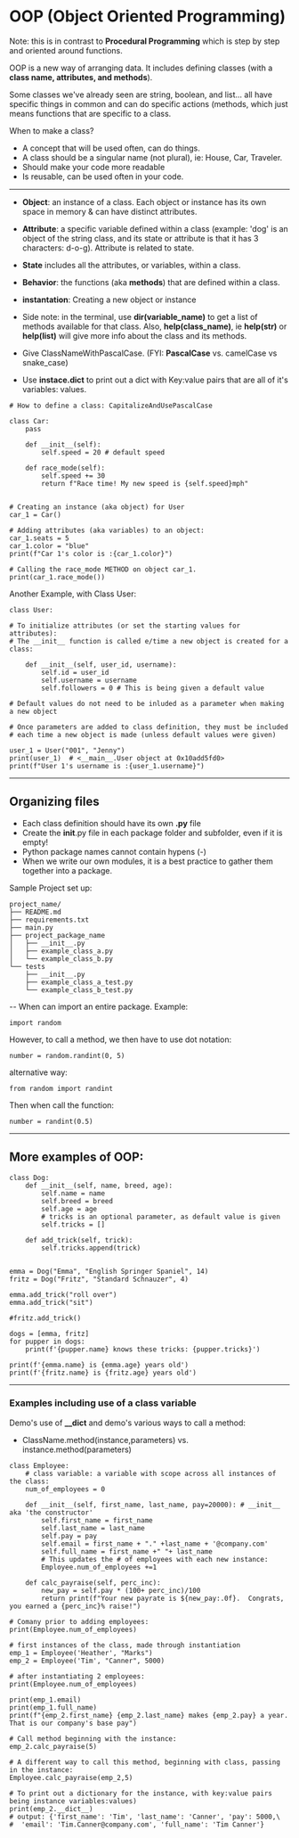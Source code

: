 # OOP (Object Oriented Programming) 
Note: this is in contrast to **Procedural Programming** which is step by step and oriented around functions.

OOP is a new way of  arranging data.  It includes defining classes (with a **class name, attributes, and methods**).    

Some classes we've already seen are string, boolean, and list... all have specific things in common and can do specific actions (methods, which just means functions that are specific to a class.   

When to make a class?  
- A concept that will be used often, can do things.    
- A class should be a singular name (not plural), ie: House, Car, Traveler.    
- Should make your code more readable  
- Is reusable, can be used often in your code.  

---


- **Object**: an instance of a class.  Each object or instance has its own space in memory & can have distinct attributes.
- **Attribute**: a specific variable defined within a class (example: 'dog' is an object of the string class, and its state or attribute is that it has 3 characters: d-o-g).  Attribute is related to state.   
- **State** includes all the attributes, or variables, within a class.  
- **Behavior**: the functions (aka **methods**) that are defined within a class.   
- **instantation**: Creating a new object or instance

- Side note: in the terminal, use **dir(variable_name)** to get a list of methods available for that class.  Also, **help(class_name)**, ie **help(str)** or **help(list)** will give more info about the class and its methods.

- Give ClassNameWithPascalCase. (FYI: **PascalCase** vs. camelCase vs snake_case)
- Use **instace.__dict__** to print out a dict with Key:value pairs that are all of it's variables: values. 
```
# How to define a class: CapitalizeAndUsePascalCase 

class Car:
    pass

    def __init__(self):
        self.speed = 20 # default speed

    def race_mode(self):
        self.speed += 30
        return f"Race time! My new speed is {self.speed}mph"


# Creating an instance (aka object) for User
car_1 = Car()

# Adding attributes (aka variables) to an object:
car_1.seats = 5
car_1.color = "blue"
print(f"Car 1's color is :{car_1.color}")

# Calling the race_mode METHOD on object car_1.
print(car_1.race_mode())
```
Another Example, with Class User:
```
class User:

# To initialize attributes (or set the starting values for attributes):
# The __init__ function is called e/time a new object is created for a class:

    def __init__(self, user_id, username):
        self.id = user_id
        self.username = username
        self.followers = 0 # This is being given a default value

# Default values do not need to be inluded as a parameter when making a new object

# Once parameters are added to class definition, they must be included
# each time a new object is made (unless default values were given)

user_1 = User("001", "Jenny")
print(user_1)  # <__main__.User object at 0x10add5fd0>
print(f"User 1's username is :{user_1.username}")
```
---
## Organizing files

- Each class definition should have its own **.py** file
- Create the __init__.py file in each package folder and subfolder, even if it is empty!
- Python package names cannot contain hypens (-)
- When we write our own modules, it is a best practice to gather them together into a package. 

Sample Project set up:
```
project_name/
├── README.md
├── requirements.txt
├── main.py
├── project_package_name
│   ├── __init__.py
│   ├── example_class_a.py
│   └── example_class_b.py
└── tests
    ├── __init__.py
    ├── example_class_a_test.py
    └── example_class_b_test.py
```
-- When can import an entire package. Example:

    import random

However, to call a method, we then have to use dot notation:

    number = random.randint(0, 5)

alternative way:   
```
from random import randint
```
Then when call the function:   

    number = randint(0.5)
--- 
## More examples of OOP:
```
class Dog:
    def __init__(self, name, breed, age):
        self.name = name
        self.breed = breed
        self.age = age
        # tricks is an optional parameter, as default value is given
        self.tricks = []

    def add_trick(self, trick):
        self.tricks.append(trick)


emma = Dog("Emma", "English Springer Spaniel", 14)
fritz = Dog("Fritz", "Standard Schnauzer", 4)

emma.add_trick("roll over")
emma.add_trick("sit")

#fritz.add_trick()

dogs = [emma, fritz]
for pupper in dogs:
    print(f'{pupper.name} knows these tricks: {pupper.tricks}')

print(f'{emma.name} is {emma.age} years old')
print(f'{fritz.name} is {fritz.age} years old')
```
---
### Examples including use of a class variable
Demo's use of **__dict** and demo's various ways to call a method:
- ClassName.method(instance,parameters) vs. instance.method(parameters)
```
class Employee:
    # class variable: a variable with scope across all instances of the class:
    num_of_employees = 0

    def __init__(self, first_name, last_name, pay=20000): # __init__ aka 'the constructor'
        self.first_name = first_name
        self.last_name = last_name
        self.pay = pay
        self.email = first_name + "." +last_name + '@company.com'
        self.full_name = first_name +" "+ last_name
        # This updates the # of employees with each new instance:
        Employee.num_of_employees +=1 

    def calc_payraise(self, perc_inc):
        new_pay = self.pay * (100+ perc_inc)/100
        return print(f"Your new payrate is ${new_pay:.0f}.  Congrats, you earned a {perc_inc}% raise!")

# Comany prior to adding employees:
print(Employee.num_of_employees)

# first instances of the class, made through instantiation
emp_1 = Employee('Heather', "Marks")
emp_2 = Employee('Tim', "Canner", 5000)

# after instantiating 2 employees:
print(Employee.num_of_employees)

print(emp_1.email)
print(emp_1.full_name)
print(f"{emp_2.first_name} {emp_2.last_name} makes {emp_2.pay} a year. That is our company's base pay")

# Call method beginning with the instance:
emp_2.calc_payraise(5)

# A different way to call this method, beginning with class, passing in the instance:
Employee.calc_payraise(emp_2,5)

# To print out a dictionary for the instance, with key:value pairs being instance variables:values)
print(emp_2.__dict__)
# output: {'first_name': 'Tim', 'last_name': 'Canner', 'pay': 5000,\
#  'email': 'Tim.Canner@company.com', 'full_name': 'Tim Canner'}

```